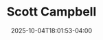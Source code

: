 ---
title: Scott Campbell
date: 2025-10-04T18:01:53-04:00
featured_image: Scott-Campbell.webp
featured_image_attr: 
featured_image_attr_link: 
featured_image_alt: 
featured_image_caption: 
Socials:
  Facebook: scott.campbell.70596
  Twitter: 
  Instagram: 
  LinkedIn: 
  IBDB: 
  IMDb:
  Website: 
---